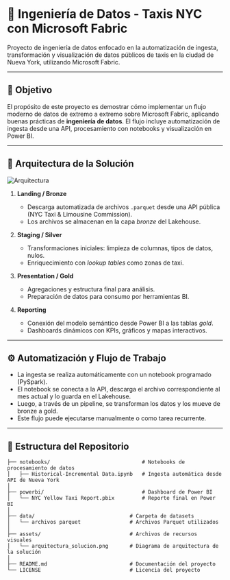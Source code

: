 # 🚖 Ingeniería de Datos - Taxis NYC con Microsoft Fabric

Proyecto de ingeniería de datos enfocado en la automatización de ingesta, transformación y visualización de datos públicos de taxis en la ciudad de Nueva York, utilizando Microsoft Fabric.

---

## 🧠 Objetivo

El propósito de este proyecto es demostrar cómo implementar un flujo moderno de datos de extremo a extremo sobre Microsoft Fabric, aplicando buenas prácticas de **ingeniería de datos**. El flujo incluye automatización de ingesta desde una API, procesamiento con notebooks y visualización en Power BI.

---

## 🧱 Arquitectura de la Solución

![Arquitectura](assets/arquitectura_solucion.png)

1. **Landing / Bronze**  
   - Descarga automatizada de archivos `.parquet` desde una API pública (NYC Taxi & Limousine Commission).  
   - Los archivos se almacenan en la capa *bronze* del Lakehouse.

2. **Staging / Silver**  
   - Transformaciones iniciales: limpieza de columnas, tipos de datos, nulos.  
   - Enriquecimiento con *lookup tables* como zonas de taxi.

3. **Presentation / Gold**  
   - Agregaciones y estructura final para análisis.  
   - Preparación de datos para consumo por herramientas BI.

4. **Reporting**  
   - Conexión del modelo semántico desde Power BI a las tablas *gold*.  
   - Dashboards dinámicos con KPIs, gráficos y mapas interactivos.

---

## ⚙️ Automatización y Flujo de Trabajo

- La ingesta se realiza automáticamente con un notebook programado (PySpark).
- El notebook se conecta a la API, descarga el archivo correspondiente al mes actual y lo guarda en el Lakehouse.
- Luego, a través de un pipeline, se transforman los datos y los mueve de bronze a gold.
- Este flujo puede ejecutarse manualmente o como tarea recurrente.

---

## 📂 Estructura del Repositorio

```plaintext
├── notebooks/                              # Notebooks de procesamiento de datos
│   ├── Historical-Incremental Data.ipynb   # Ingesta automática desde API de Nueva York
│
├── powerbi/                                # Dashboard de Power BI
│   └── NYC Yellow Taxi Report.pbix         # Reporte final en Power BI
│
├── data/                               # Carpeta de datasets
│   └── archivos parquet                # Archivos Parquet utilizados
│
├── assets/                             # Archivos de recursos visuales
│   └── arquitectura_solucion.png       # Diagrama de arquitectura de la solución
│
├── README.md                           # Documentación del proyecto
└── LICENSE                             # Licencia del proyecto
